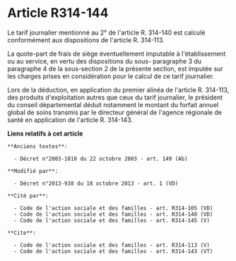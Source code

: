 # Article R314-144

Le tarif journalier mentionné au 2° de l'article R. 314-140 est calculé conformément aux dispositions de l'article R.
314-113. 

La quote-part de frais de siège éventuellement imputable à l'établissement ou au service, en vertu des dispositions du sous-
paragraphe 3 du paragraphe 4 de la sous-section 2 de la présente section, est imputée sur les charges prises en considération
pour le calcul de ce tarif journalier. 

Lors de la déduction, en application du premier alinéa de l'article R. 314-113, des produits d'exploitation autres que ceux
du tarif journalier, le président du conseil départemental déduit notamment le montant du forfait annuel global de soins
transmis par le directeur général de l'agence régionale de santé en application de l'article R. 314-143.

**Liens relatifs à cet article**

	**Anciens textes**:

	  - Décret n°2003-1010 du 22 octobre 2003 - art. 149 (Ab)

	**Modifié par**:

	  - Décret n°2013-938 du 18 octobre 2013 - art. 1 (VD)

	**Cité par**:

	  - Code de l'action sociale et des familles - art. R314-105 (VD)
	  - Code de l'action sociale et des familles - art. R314-140 (VD)
	  - Code de l'action sociale et des familles - art. R314-145 (V)

	**Cite**:

	  - Code de l'action sociale et des familles - art. R314-113 (V)
	  - Code de l'action sociale et des familles - art. R314-143 (VT)
